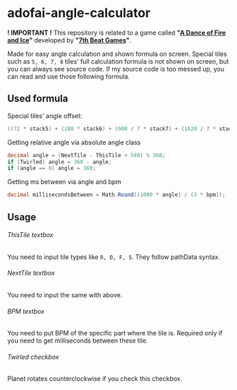 # adofai-angle-calculator

**! IMPORTANT !**
This repository is related to a game called **"[A Dance of Fire and Ice](https://store.steampowered.com/app/977950/A_Dance_of_Fire_and_Ice/)"** developed by **"[7th Beat Games](http://7thbe.at/)"**.

Made for easy angle calculation and shown formula on screen.
Special tiles such as `5, 6, 7, 8` tiles' full calculation formula is not shown on screen, but you can always see source code.
If my source code is too messed up, you can read and use those following formula.

## Used formula

Special tiles' angle offset:
```cs
((72 * stack5) + (288 * stack6) + (900 / 7 * stack7) + (1620 / 7 * stack8)) % 360
```

Getting relative angle via absolute angle class
```cs
decimal angle = (NextTile - ThisTile + 540) % 360;
if (Twirled) angle = 360 - angle;
if (angle == 0) angle = 360;
```

Getting ms between via angle and bpm
```cs
decimal millisecondsBetween = Math.Round((1000 * angle) / (3 * bpm));
```

## Usage

###### ThisTile textbox
You need to input tile types like `R, D, F, 5`. They follow pathData syntax.

###### NextTile textbox
You need to input the same with above.

###### BPM textbox
You need to put BPM of the specific part where the tile is. Required only if you need to get milliseconds between these tile.

###### Twirled checkbox
Planet rotates counterclockwise if you check this checkbox.
